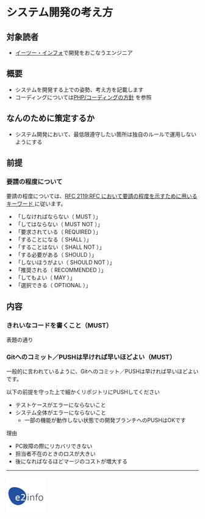# システム開発の考え方

## 対象読者

* [イーツー・インフォ](https://www.e2info.co.jp/)で開発をおこなうエンジニア

## 概要

* システムを開発する上での姿勢、考え方を記載します
* コーディングについては[PHP/コーディングの方針](development/PHP/CodingRule.md) を参照

## なんのために策定するか

* システム開発において、最低限遵守したい箇所は独自のルールで運用しないようにする

## 前提

### 要請の程度について

要請の程度については、[RFC 2119:RFC において要請の程度を示すために用いるキーワード ](https://www.ipa.go.jp/security/rfc/RFC2119JA.html)に従います。

* 「しなければならない（ MUST ）」
* 「してはならない（ MUST NOT ）」
* 「要求されている（ REQUIRED ）」
* 「することになる（ SHALL ）」
* 「することはない（ SHALL NOT ）」
* 「する必要がある（ SHOULD ）」
* 「しないほうがよい（ SHOULD NOT ）」
* 「推奨される（ RECOMMENDED ）」
* 「してもよい（ MAY ）」
* 「選択できる（ OPTIONAL ）」

## 内容

### きれいなコードを書くこと（MUST）

表題の通り

### Gitへのコミット／PUSHは早ければ早いほどよい（MUST）

一般的に言われているように、Gitへのコミット／PUSHは早ければ早いほどよいです。

以下の前提を守った上で細かくリポジトリにPUSHしてください
* テストケースがエラーにならないこと
* システム全体がエラーにならないこと
    * 一部の機能が動作しない状態での開発ブランチへのPUSHはOKです

理由

* PC故障の際にリカバリできない
* 担当者不在のときのロスが大きい
* 後になればなるほどマージのコストが増大する

---
    
![イーツー・インフォロゴ](https://raw.githubusercontent.com/e2info/e2info-warehouse/master/images/logo/logo100x100_transparent.png)

